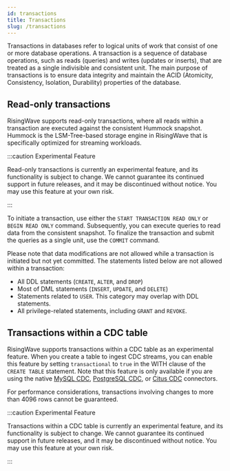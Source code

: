 ```yaml
---
id: transactions
title: Transactions
slug: /transactions
---
```


<head>
  <link rel="canonical" href="https://docs.risingwave.com/docs/current/transactions/" />
</head>

Transactions in databases refer to logical units of work that consist of one or more database operations. A transaction is a sequence of database operations, such as reads (queries) and writes (updates or inserts), that are treated as a single indivisible and consistent unit. The main purpose of transactions is to ensure data integrity and maintain the ACID (Atomicity, Consistency, Isolation, Durability) properties of the database.

## Read-only transactions

RisingWave supports read-only transactions, where all reads within a transaction are executed against the consistent Hummock snapshot. Hummock is the LSM-Tree-based storage engine in RisingWave that is specifically optimized for streaming workloads.

:::caution Experimental Feature

Read-only transactions is currently an experimental feature, and its functionality is subject to change. We cannot guarantee its continued support in future releases, and it may be discontinued without notice. You may use this feature at your own risk.

:::

To initiate a transaction, use either the `START TRANSACTION READ ONLY` or `BEGIN READ ONLY` command. Subsequently, you can execute queries to read data from the consistent snapshot. To finalize the transaction and submit the queries as a single unit, use the `COMMIT` command.

Please note that data modifications are not allowed while a transaction is initiated but not yet committed. The statements listed below are not allowed within a transaction:

- All DDL statements (`CREATE`, `ALTER`, and `DROP`)
- Most of DML statements (`INSERT`, `UPDATE`, and `DELETE`)
- Statements related to `USER`. This category may overlap with DDL statements.
- All privilege-related statements, including `GRANT` and `REVOKE`.

## Transactions within a CDC table

RisingWave supports transactions within a CDC table as an experimental feature. When you create a table to ingest CDC streams, you can enable this feature by setting `transactional` to `true` in the WITH clause of the `CREATE TABLE` statement. Note that this feature is only available if you are using the native [MySQL CDC](/guides/ingest-from-mysql-cdc.md), [PostgreSQL CDC](/guides/ingest-from-postgres-cdc.md), or [Citus CDC](/guides/ingest-from-citus-cdc.md) connectors.

For performance considerations, transactions involving changes to more than 4096 rows cannot be guaranteed.

:::caution Experimental Feature

Transactions within a CDC table is currently an experimental feature, and its functionality is subject to change. We cannot guarantee its continued support in future releases, and it may be discontinued without notice. You may use this feature at your own risk.

:::
